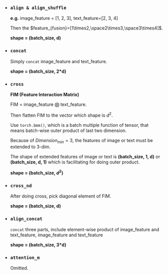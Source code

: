 - ### `align & align_shuffle`
    **e.g.** image_feature = [1, 2, 3], text_feature=[2, 3, 4]
    
    Then the $feature_{fusion}=[1\times2,\space2\times3,\space3\times4]$.
    
    **shape = (batch_size, d)**
- ### `concat`
    Simply `concat` image_feature and text_feature.

    **shape = (batch_size, 2*d)**
- ### `cross`
    **FIM (Feature Interaction Matrix)**

    FIM = image_feature $\bigotimes$ text_feature.
    
    Then flatten FIM to the vector which shape is $d^2$.
    
    Use `torch.bmm()`, which is a batch multiple function of tensor, that means batch-wise outer product of last two dimension.
    
    Because of $Dimension_{min}=3$, the features of image or text must be extended to 3-dim.
    
    The shape of extended features of image or text is **(batch_size, 1, d)** or **(batch_size, d, 1)** which is facilitating for doing outer product. 

    **shape = (batch_size, $d^2$)**
    
- ### `cross_nd`
    After doing cross, pick diagonal element of FIM.

    **shape = (batch_size, d)**
- ### `align_concat`
    `concat` three parts, include element-wise product of image_feature and text_feature, image_feature and text_feature
    
    **shape = (batch_size, 3*d)**
- ### `attention_m`
    Omitted.
